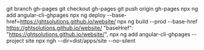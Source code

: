 git branch gh-pages
git checkout gh-pages
git push origin gh-pages
npx ng add angular-cli-ghpages
npx ng deploy --base-href=https://ghtsolutions.github.io/website/
npx ng build --prod --base-href https://ghtsolutions.github.io/website/
"baseHref": "https://ghtsolutions.github.io/website/",
npx ng add angular-cli-ghpages --project site
npx ngh --dir=dist/apps/site  --no-silent